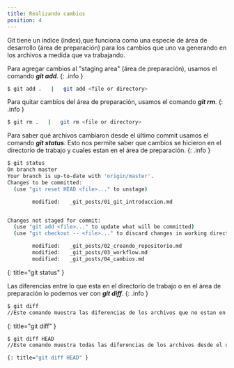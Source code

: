 ```yaml
---
title: Realizando cambios
position: 4
---
```

Git tiene un índice (index),que funciona como una especie de área de desarrollo (área de preparación) para los
cambios que uno va generando en los archivos a medida que va trabajando.

Para agregar cambios al "staging area" (área de preparación), usamos el comando <strong>*git add*</strong>.
{: .info }

```sh
$ git add .   |   git add <file or directory>   
```

Para quitar cambios del área de preparación, usamos el comando <strong>*git rm*</strong>.
{: .info }
```sh
$ git rm .   |   git rm <file or directory>   
```

Para saber qué archivos cambiaron desde el último commit usamos el comando <strong>*git status*</strong>. Esto nos permite saber que cambios se hicieron en el directorio de trabajo y cuales estan en el área de preparación.
{: .info }


~~~ sh
$ git status
On branch master
Your branch is up-to-date with 'origin/master'.
Changes to be committed:
  (use "git reset HEAD <file>..." to unstage)

        modified:   _git_posts/01_git_introduccion.md


Changes not staged for commit:
  (use "git add <file>..." to update what will be committed)
  (use "git checkout -- <file>..." to discard changes in working directory)

        modified:   _git_posts/02_creando_repositorio.md
        modified:   _git_posts/03_workflow.md
        modified:   _git_posts/04_cambios.md
~~~
{: title="git status" }

Las diferencias entre lo que esta en el directorio de trabajo o en el área de preparación lo podemos ver con <strong>*git diff*</strong>.
{: .info }

~~~ sh
$ git diff
//Este comando muestra las diferencias de los archivos que no estan en el área de preparacion

~~~
{: title="git diff" }

~~~ sh
$ git diff HEAD
//Este comando muestra todas las diferencias de los archivos desde el ultimo commit (sin importar si los cambios estan o no en el área de preparación)

{: title="git diff HEAD" }
